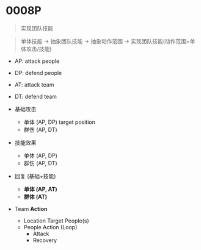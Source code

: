 # 0008P

> 实现团队技能

> 单体技能 -> 抽象团队技能 -> 抽象动作范围 -> 实现团队技能(动作范围+单体攻击/技能)

+ AP: attack people 
+ DP: defend people 
+ AT: attack team 
+ DT: defend team 

+ 基础攻击
    + 单体 (AP, DP) target position
    + 群伤 (AP, DT)
+ 技能效果
    + 单体 (AP, DP)
    + 群伤 (AP, DT)
+ 回复 (基础+技能)
    + **单体 (AP, AT)**
    + **群体 (AT)**

+ Team **Action**
    + Location Target People(s)
    + People Action (Loop)
        + Attack
        + Recovery

